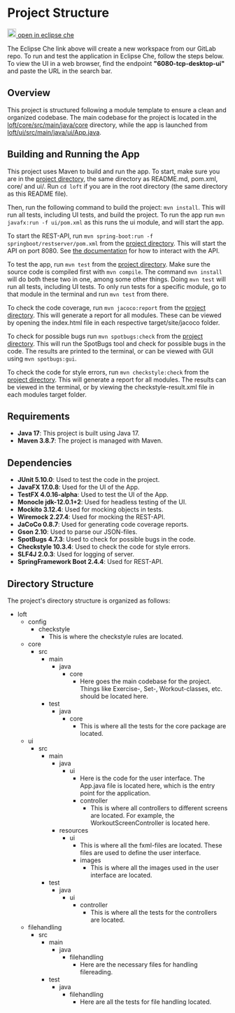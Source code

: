 # Project Structure

[<img src="https://eclipse.dev/che/docs/_/img/icon-eclipse-che.svg" width="20" /> open in eclipse che](https://che.stud.ntnu.no/#https://gitlab.stud.idi.ntnu.no/it1901/groups-2023/gr2303/gr2303?new)

The Eclipse Che link above will create a new workspace from our GitLab repo. To run and test the application in Eclipse Che, follow the steps below. To view the UI in a web browser, find the endpoint **"6080-tcp-desktop-ui"** and paste the URL in the search bar.

## Overview

This project is structured following a module template to ensure a clean and organized codebase. The main codebase for the project is located in the [loft/core/src/main/java/core](loft/core/src/main/java/core) directory, while the app is launched from [loft/ui/src/main/java/ui/App.java](loft/ui/src/main/java/ui/App.java).

## Building and Running the App

This project uses Maven to build and run the app. To start, make sure you are in the [project directory](loft/), the same directory as README.md, pom.xml, core/ and ui/. Run `cd loft` if you are in the root directory (the same directory as this README file).

Then, run the following command to build the project: `mvn install`. This will run all tests, including UI tests, and build the project. To run the app run `mvn javafx:run -f ui/pom.xml` as this runs the ui module, and will start the app.

To start the REST-API, run `mvn spring-boot:run -f springboot/restserver/pom.xml` from the [project directory](loft). This will start the API on port 8080. See [the documentation](docs/release3/restapi.md) for how to interact with the API.

To test the app, run `mvn test` from the [project directory](loft). Make sure the source code is compiled first with `mvn compile`. The command `mvn install` will do both these two in one, among some other things. Doing `mvn test` will run all tests, including UI tests. To only run tests for a specific module, go to that module in the terminal and run `mvn test` from there.

To check the code coverage, run `mvn jacoco:report` from the [project directory](loft). This will generate a report for all modules. These can be viewed by opening the index.html file in each respective target/site/jacoco folder.

To check for possible bugs run `mvn spotbugs:check` from the [project directory](loft). This will run the SpotBugs tool and check for possible bugs in the code. The results are printed to the terminal, or can be viewed with GUI using `mvn spotbugs:gui`.

To check the code for style errors, run `mvn checkstyle:check` from the [project directory](loft). This will generate a report for all modules. The results can be viewed in the terminal, or by viewing the checkstyle-result.xml file in each modules target folder.

## Requirements

- **Java 17**: This project is built using Java 17.
- **Maven 3.8.7**: The project is managed with Maven.

## Dependencies

- **JUnit 5.10.0**: Used to test the code in the project.
- **JavaFX 17.0.8**: Used for the UI of the App.
- **TestFX 4.0.16-alpha**: Used to test the UI of the App.
- **Monocle jdk-12.0.1+2**: Used for headless testing of the UI.
- **Mockito 3.12.4**: Used for mocking objects in tests.
- **Wiremock 2.27.4**: Used for mocking the REST-API.
- **JaCoCo 0.8.7**: Used for generating code coverage reports.
- **Gson 2.10**: Used to parse our JSON-files.
- **SpotBugs 4.7.3**: Used to check for possible bugs in the code.
- **Checkstyle 10.3.4**: Used to check the code for style errors.
- **SLF4J 2.0.3**: Used for logging of server.
- **SpringFramework Boot 2.4.4**: Used for REST-API.

## Directory Structure

The project's directory structure is organized as follows:

- loft
  - config
    - checkstyle
      - This is where the checkstyle rules are located.
  - core
    - src
      - main
        - java
          - core
            - Here goes the main codebase for the project. Things like Exercise-, Set-, Workout-classes, etc. should be located here.
      - test
        - java
          - core
            - This is where all the tests for the core package are located.
  - ui
    - src
      - main
        - java
          - ui
            - Here is the code for the user interface. The App.java file is located here, which is the entry point for the application.
            - controller
              - This is where all controllers to different screens are located. For example, the WorkoutScreenController is located here.
        - resources
          - ui
            - This is where all the fxml-files are located. These files are used to define the user interface.
            - images
              - This is where all the images used in the user interface are located.
      - test
        - java
          - ui
            - controller
              - This is where all the tests for the controllers are located.
  - filehandling
    - src
      - main
        - java
          - filehandling
            - Here are the necessary files for handling filereading.
      - test
        - java
          - filehandling
            - Here are all the tests for file handling located.
